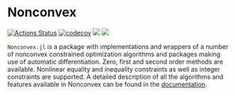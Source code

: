 # Nonconvex

[![Actions Status](https://github.com/JuliaNonconvex/Nonconvex.jl/workflows/CI/badge.svg)](https://github.com/JuliaNonconvex/Nonconvex.jl/actions)
[![codecov](https://codecov.io/gh/JuliaNonconvex/Nonconvex.jl/branch/master/graph/badge.svg)](https://codecov.io/gh/JuliaNonconvex/Nonconvex.jl)
[![](https://img.shields.io/badge/docs-stable-blue.svg)](https://JuliaNonconvex.github.io/Nonconvex.jl/stable)
[![](https://img.shields.io/badge/docs-dev-blue.svg)](https://JuliaNonconvex.github.io/Nonconvex.jl/dev)

`Nonconvex.jl` is a package with implementations and wrappers of a number of nonconvex constrained optimization algorithms and packages making use of automatic differentiation. Zero, first and second order methods are available. Nonlinear equality and inequality constraints as well as integer constraints are supported. A detailed description of all the algorithms and features available in Nonconvex can be found in the [documentation](https://JuliaNonconvex.github.io/Nonconvex.jl/stable).
